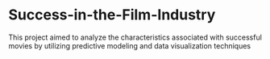 # Success-in-the-Film-Industry
This project aimed to analyze the characteristics associated with successful movies by utilizing predictive modeling and data visualization techniques
